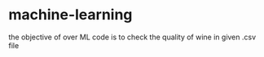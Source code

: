 # machine-learning
the objective of over ML code is to check the quality of wine in given .csv file
